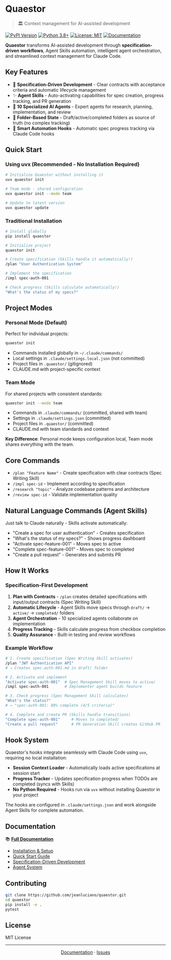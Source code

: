 # Quaestor

> 🏛️ Context management for AI-assisted development

[![PyPI Version](https://img.shields.io/pypi/v/quaestor.svg)](https://pypi.org/project/quaestor/)
[![Python 3.8+](https://img.shields.io/badge/python-3.8+-blue.svg)](https://www.python.org/downloads/)
[![License: MIT](https://img.shields.io/badge/License-MIT-yellow.svg)](https://opensource.org/licenses/MIT)
[![Documentation](https://img.shields.io/badge/docs-mkdocs-blue.svg)](https://jeanluciano.github.io/quaestor)

**Quaestor** transforms AI-assisted development through **specification-driven workflows**, Agent Skills automation, intelligent agent orchestration, and streamlined context management for Claude Code.

## Key Features

- 🎯 **Specification-Driven Development** - Clear contracts with acceptance criteria and automatic lifecycle management
- ✨ **Agent Skills** - Auto-activating capabilities for spec creation, progress tracking, and PR generation
- 🤖 **10 Specialized AI Agents** - Expert agents for research, planning, implementation, and review
- 📁 **Folder-Based State** - Draft/active/completed folders as source of truth (no complex tracking)
- 🔄 **Smart Automation Hooks** - Automatic spec progress tracking via Claude Code hooks

## Quick Start

### Using uvx (Recommended - No Installation Required)
```bash
# Initialize Quaestor without installing it
uvx quaestor init

# Team mode - shared configuration
uvx quaestor init --mode team

# Update to latest version
uvx quaestor update
```

### Traditional Installation
```bash
# Install globally
pip install quaestor

# Initialize project
quaestor init

# Create specification (Skills handle it automatically!)
/plan "User Authentication System"

# Implement the specification
/impl spec-auth-001

# Check progress (Skills calculate automatically!)
"What's the status of my specs?"
```

## Project Modes

### Personal Mode (Default)
Perfect for individual projects:
```bash
quaestor init
```
- Commands installed globally in `~/.claude/commands/`
- Local settings in `.claude/settings.local.json` (not committed)
- Project files in `.quaestor/` (gitignored)
- CLAUDE.md with project-specific context

### Team Mode
For shared projects with consistent standards:
```bash
quaestor init --mode team
```
- Commands in `.claude/commands/` (committed, shared with team)
- Settings in `.claude/settings.json` (committed)
- Project files in `.quaestor/` (committed)
- CLAUDE.md with team standards and context

**Key Difference**: Personal mode keeps configuration local, Team mode shares everything with the team.

## Core Commands

- `/plan "Feature Name"` - Create specification with clear contracts (Spec Writing Skill)
- `/impl spec-id` - Implement according to specification
- `/research "topic"` - Analyze codebase patterns and architecture
- `/review spec-id` - Validate implementation quality

## Natural Language Commands (Agent Skills)

Just talk to Claude naturally - Skills activate automatically:
- "Create a spec for user authentication" - Creates specification
- "What's the status of my specs?" - Shows progress dashboard
- "Activate spec-feature-001" - Moves spec to active
- "Complete spec-feature-001" - Moves spec to completed
- "Create a pull request" - Generates and submits PR

## How It Works

### Specification-First Development
1. **Plan with Contracts** - `/plan` creates detailed specifications with input/output contracts (Spec Writing Skill)
2. **Automatic Lifecycle** - Agent Skills move specs through `draft/` → `active/` → `completed/` folders
3. **Agent Orchestration** - 10 specialized agents collaborate on implementation
4. **Progress Tracking** - Skills calculate progress from checkbox completion
5. **Quality Assurance** - Built-in testing and review workflows

### Example Workflow
```bash
# 1. Create specification (Spec Writing Skill activates)
/plan "JWT Authentication API"
# → Creates spec-auth-001.md in draft/ folder

# 2. Activate and implement
"Activate spec-auth-001"  # Spec Management Skill moves to active/
/impl spec-auth-001       # Implementer agent builds feature

# 3. Check progress (Spec Management Skill calculates)
"What's the status?"
# → "spec-auth-001: 80% complete (4/5 criteria)"

# 4. Complete and create PR (Skills handle transitions)
"Complete spec-auth-001"     # Moves to completed/
"Create a pull request"      # PR Generation Skill creates GitHub PR
```

## Hook System

Quaestor's hooks integrate seamlessly with Claude Code using `uvx`, requiring no local installation:

- **Session Context Loader** - Automatically loads active specifications at session start
- **Progress Tracker** - Updates specification progress when TODOs are completed (syncs with Skills)
- **No Python Required** - Hooks run via `uvx` without installing Quaestor in your project

The hooks are configured in `.claude/settings.json` and work alongside Agent Skills for complete automation.

## Documentation

📚 **[Full Documentation](https://jeanluciano.github.io/quaestor)**

- [Installation & Setup](https://jeanluciano.github.io/quaestor/getting-started/installation/)
- [Quick Start Guide](https://jeanluciano.github.io/quaestor/getting-started/quickstart/)
- [Specification-Driven Development](https://jeanluciano.github.io/quaestor/specs/overview/)
- [Agent System](https://jeanluciano.github.io/quaestor/agents/overview/)

## Contributing

```bash
git clone https://github.com/jeanluciano/quaestor.git
cd quaestor
pip install -e .
pytest
```

## License

MIT License

---

<div align="center">

[Documentation](https://jeanluciano.github.io/quaestor) · [Issues](https://github.com/jeanluciano/quaestor/issues)

</div>
